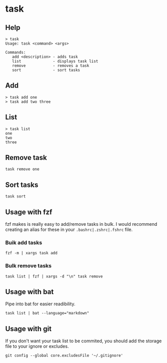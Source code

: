 # task

## Help

```
> task
Usage: task <command> <args>

Commands:
   add <description> - adds task
   list              - displays task list
   remove            - removes a task
   sort              - sort tasks
```

## Add

```
> task add one
> task add two three
```

## List

```
> task list
one
two
three
```

## Remove task

```
task remove one
```

## Sort tasks

```
task sort
```

## Usage with fzf

fzf makes is really easy to add/remove tasks in bulk. I would recommend creating an alias for these in your `.bashrc|.zshrc|.fshrc` file.

### Buik add tasks

```
fzf -m | xargs task add
```

### Bulk remove tasks

```
task list | fzf | xargs -d "\n" task remove
```

## Usage with bat

Pipe into bat for easier readibility.

```
task list | bat --language="markdown"
```

## Usage with git

If you don't want your task list to be commited, you should add the storage file to your ignore or excludes.

```
git config --global core.excludesFile '~/.gitignore'
```